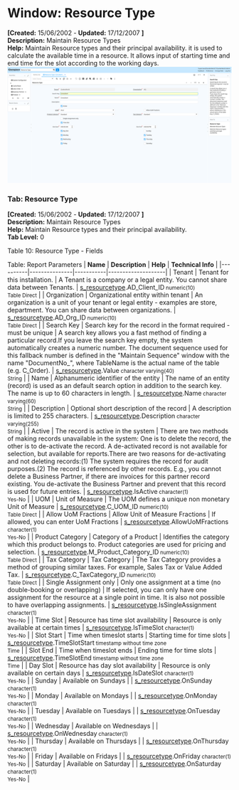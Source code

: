 # Window: Resource Type

**[Created:** 15/06/2002 - **Updated:** 17/12/2007 **]**  
**Description:** Maintain Resource Types  
**Help:** Maintain Resource types and their principal availability. it is used to calculate the available time in a resource. It allows input of starting time and end time for the slot according to the working days.  
![](/img/docs/manual/ResourceType-Window_iDempiere_v12.0.0.png)

### Tab: Resource Type

**[Created:** 15/06/2002 - **Updated:** 17/12/2007 **]**   
**Description:** Maintain Resource Types  
**Help:** Maintain Resource types and their principal availability.  
**Tab Level:** 0

Table 10: Resource Type - Fields 

Table: Report Parameters
| **Name** | **Description** | **Help** | **Technical Info** |
|----------|---------------|-----------|--------------------|
| Tenant | Tenant for this installation. | A Tenant is a company or a legal entity. You cannot share data between Tenants. | [s_resourcetype](https://idempiere-schemaspy.muriloht.com/adempiere/tables/s_resourcetype.html).AD_Client_ID<small> numeric(10) <br/> Table Direct</small> | 
| Organization | Organizational entity within tenant | An organization is a unit of your tenant or legal entity - examples are store, department. You can share data between organizations. | [s_resourcetype](https://idempiere-schemaspy.muriloht.com/adempiere/tables/s_resourcetype.html).AD_Org_ID<small> numeric(10) <br/> Table Direct</small> | 
| Search Key | Search key for the record in the format required - must be unique | A search key allows you a fast method of finding a particular record.If you leave the search key empty, the system automatically creates a numeric number.  The document sequence used for this fallback number is defined in the &quot;Maintain Sequence&quot; window with the name &quot;DocumentNo_&quot;, where TableName is the actual name of the table (e.g. C_Order). | [s_resourcetype](https://idempiere-schemaspy.muriloht.com/adempiere/tables/s_resourcetype.html).Value<small> character varying(40) <br/> String</small> | 
| Name | Alphanumeric identifier of the entity | The name of an entity (record) is used as an default search option in addition to the search key. The name is up to 60 characters in length. | [s_resourcetype](https://idempiere-schemaspy.muriloht.com/adempiere/tables/s_resourcetype.html).Name<small> character varying(60) <br/> String</small> | 
| Description | Optional short description of the record | A description is limited to 255 characters. | [s_resourcetype](https://idempiere-schemaspy.muriloht.com/adempiere/tables/s_resourcetype.html).Description<small> character varying(255) <br/> String</small> | 
| Active | The record is active in the system | There are two methods of making records unavailable in the system: One is to delete the record, the other is to de-activate the record. A de-activated record is not available for selection, but available for reports.There are two reasons for de-activating and not deleting records:(1) The system requires the record for audit purposes.(2) The record is referenced by other records. E.g., you cannot delete a Business Partner, if there are invoices for this partner record existing. You de-activate the Business Partner and prevent that this record is used for future entries. | [s_resourcetype](https://idempiere-schemaspy.muriloht.com/adempiere/tables/s_resourcetype.html).IsActive<small> character(1) <br/> Yes-No</small> | 
| UOM | Unit of Measure | The UOM defines a unique non monetary Unit of Measure | [s_resourcetype](https://idempiere-schemaspy.muriloht.com/adempiere/tables/s_resourcetype.html).C_UOM_ID<small> numeric(10) <br/> Table Direct</small> | 
| Allow UoM Fractions | Allow Unit of Measure Fractions | If allowed, you can enter UoM Fractions | [s_resourcetype](https://idempiere-schemaspy.muriloht.com/adempiere/tables/s_resourcetype.html).AllowUoMFractions<small> character(1) <br/> Yes-No</small> | 
| Product Category | Category of a Product | Identifies the category which this product belongs to.  Product categories are used for pricing and selection. | [s_resourcetype](https://idempiere-schemaspy.muriloht.com/adempiere/tables/s_resourcetype.html).M_Product_Category_ID<small> numeric(10) <br/> Table Direct</small> | 
| Tax Category | Tax Category | The Tax Category provides a method of grouping similar taxes.  For example, Sales Tax or Value Added Tax. | [s_resourcetype](https://idempiere-schemaspy.muriloht.com/adempiere/tables/s_resourcetype.html).C_TaxCategory_ID<small> numeric(10) <br/> Table Direct</small> | 
| Single Assignment only | Only one assignment at a time (no double-booking or overlapping) | If selected, you can only have one assignment for the resource at a single point in time.   It is also  not possible to have overlapping assignments. | [s_resourcetype](https://idempiere-schemaspy.muriloht.com/adempiere/tables/s_resourcetype.html).IsSingleAssignment<small> character(1) <br/> Yes-No</small> | 
| Time Slot | Resource has time slot availability | Resource is only available at certain times | [s_resourcetype](https://idempiere-schemaspy.muriloht.com/adempiere/tables/s_resourcetype.html).IsTimeSlot<small> character(1) <br/> Yes-No</small> | 
| Slot Start | Time when timeslot starts | Starting time for time slots | [s_resourcetype](https://idempiere-schemaspy.muriloht.com/adempiere/tables/s_resourcetype.html).TimeSlotStart<small> timestamp without time zone <br/> Time</small> | 
| Slot End | Time when timeslot ends | Ending time for time slots | [s_resourcetype](https://idempiere-schemaspy.muriloht.com/adempiere/tables/s_resourcetype.html).TimeSlotEnd<small> timestamp without time zone <br/> Time</small> | 
| Day Slot | Resource has day slot availability | Resource is only available on certain days | [s_resourcetype](https://idempiere-schemaspy.muriloht.com/adempiere/tables/s_resourcetype.html).IsDateSlot<small> character(1) <br/> Yes-No</small> | 
| Sunday | Available on Sundays |  | [s_resourcetype](https://idempiere-schemaspy.muriloht.com/adempiere/tables/s_resourcetype.html).OnSunday<small> character(1) <br/> Yes-No</small> | 
| Monday | Available on Mondays |  | [s_resourcetype](https://idempiere-schemaspy.muriloht.com/adempiere/tables/s_resourcetype.html).OnMonday<small> character(1) <br/> Yes-No</small> | 
| Tuesday | Available on Tuesdays |  | [s_resourcetype](https://idempiere-schemaspy.muriloht.com/adempiere/tables/s_resourcetype.html).OnTuesday<small> character(1) <br/> Yes-No</small> | 
| Wednesday | Available on Wednesdays |  | [s_resourcetype](https://idempiere-schemaspy.muriloht.com/adempiere/tables/s_resourcetype.html).OnWednesday<small> character(1) <br/> Yes-No</small> | 
| Thursday | Available on Thursdays |  | [s_resourcetype](https://idempiere-schemaspy.muriloht.com/adempiere/tables/s_resourcetype.html).OnThursday<small> character(1) <br/> Yes-No</small> | 
| Friday | Available on Fridays |  | [s_resourcetype](https://idempiere-schemaspy.muriloht.com/adempiere/tables/s_resourcetype.html).OnFriday<small> character(1) <br/> Yes-No</small> | 
| Saturday | Available on Saturday |  | [s_resourcetype](https://idempiere-schemaspy.muriloht.com/adempiere/tables/s_resourcetype.html).OnSaturday<small> character(1) <br/> Yes-No</small> | 


